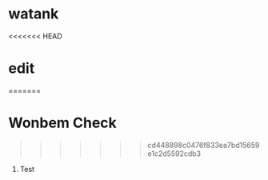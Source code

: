 # watank
<<<<<<< HEAD
# edit
=======
# Wonbem Check
>>>>>>> cd448898c0476f833ea7bd15659e1c2d5592cdb3
1. Test